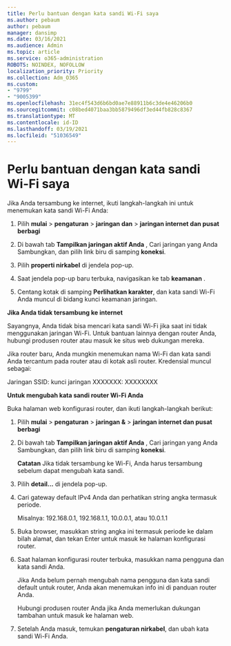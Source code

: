 ```yaml
---
title: Perlu bantuan dengan kata sandi Wi-Fi saya
ms.author: pebaum
author: pebaum
manager: dansimp
ms.date: 03/16/2021
ms.audience: Admin
ms.topic: article
ms.service: o365-administration
ROBOTS: NOINDEX, NOFOLLOW
localization_priority: Priority
ms.collection: Adm_O365
ms.custom:
- "9799"
- "9005399"
ms.openlocfilehash: 31ec4f543d6b6bd0ae7e88911b6c3de4e46206b0
ms.sourcegitcommit: c08bed4071baa3bb5879496df3ed44fb828c8367
ms.translationtype: MT
ms.contentlocale: id-ID
ms.lasthandoff: 03/19/2021
ms.locfileid: "51036549"
---
```

# <a name="need-help-with-my-wi-fi-password"></a>Perlu bantuan dengan kata sandi Wi-Fi saya

Jika Anda tersambung ke internet, ikuti langkah-langkah ini untuk menemukan kata sandi Wi-Fi Anda:

1. Pilih **mulai**  >  **pengaturan**  >  **jaringan dan**  >  **jaringan internet dan pusat berbagi**

1. Di bawah tab **Tampilkan jaringan aktif Anda** , Cari jaringan yang Anda Sambungkan, dan pilih link biru di samping **koneksi**.

1. Pilih **properti nirkabel** di jendela pop-up.

1. Saat jendela pop-up baru terbuka, navigasikan ke tab **keamanan** .

1. Centang kotak di samping **Perlihatkan karakter**, dan kata sandi Wi-Fi Anda muncul di bidang kunci keamanan jaringan.

**Jika Anda tidak tersambung ke internet**

Sayangnya, Anda tidak bisa mencari kata sandi Wi-Fi jika saat ini tidak menggunakan jaringan Wi-Fi. Untuk bantuan lainnya dengan router Anda, hubungi produsen router atau masuk ke situs web dukungan mereka.

Jika router baru, Anda mungkin menemukan nama Wi-Fi dan kata sandi Anda tercantum pada router atau di kotak asli router. Kredensial muncul sebagai:

Jaringan SSID: kunci jaringan XXXXXXX: XXXXXXXX

**Untuk mengubah kata sandi router Wi-Fi Anda**

Buka halaman web konfigurasi router, dan ikuti langkah-langkah berikut:

1. Pilih **mulai**  >  **pengaturan**  >  **jaringan &**  >  **jaringan internet dan pusat berbagi**

1. Di bawah tab **Tampilkan jaringan aktif Anda** , Cari jaringan yang Anda Sambungkan, dan pilih link biru di samping **koneksi**.

    **Catatan** Jika tidak tersambung ke Wi-Fi, Anda harus tersambung sebelum dapat mengubah kata sandi.

1. Pilih **detail...** di jendela pop-up.

1. Cari gateway default IPv4 Anda dan perhatikan string angka termasuk periode.

    Misalnya: 192.168.0.1, 192.168.1.1, 10.0.0.1, atau 10.0.1.1

1. Buka browser, masukkan string angka ini termasuk periode ke dalam bilah alamat, dan tekan Enter untuk masuk ke halaman konfigurasi router.

1. Saat halaman konfigurasi router terbuka, masukkan nama pengguna dan kata sandi Anda.

    Jika Anda belum pernah mengubah nama pengguna dan kata sandi default untuk router, Anda akan menemukan info ini di panduan router Anda.

    Hubungi produsen router Anda jika Anda memerlukan dukungan tambahan untuk masuk ke halaman web.

1. Setelah Anda masuk, temukan **pengaturan nirkabel**, dan ubah kata sandi Wi-Fi Anda.